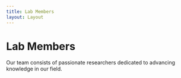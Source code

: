 ```yaml
---
title: Lab Members
layout: Layout
---
```


# Lab Members

Our team consists of passionate researchers dedicated to advancing knowledge in our field.
